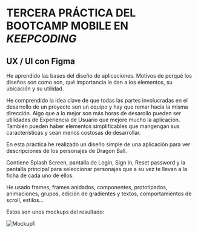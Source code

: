 # TERCERA PRÁCTICA DEL BOOTCAMP MOBILE EN *KEEPCODING*

## UX / UI con Figma

He aprendido las bases del diseño de aplicaciones. Motivos de porqué los diseños son como son, qué importancia le dan a los elementos, su ubicación y su utilidad.

He comprendido la idea clave de que todas las partes involucradas en el desarrollo de un proyecto son un equipo y hay que remar hacia la misma dirección.
Algo que a lo mejor son más horas de desarollo pueden ser utilidades de Experiencia de Usuario que mejore mucho la aplicación.
También pueden haber elementos simplificables que mangengan sus características y sean menos costosas de desarrollar.

En esta práctica he realizado un diseño simple de una aplicación para ver descripciones de los personajes de Dragon Ball.

Contiene Splash Screen, pantalla de Login, Sign in, Reset password y la pantalla principal para seleccionar personajes que a su vez te llevan a la ficha de cada uno de ellos.

He usado frames, frames anidados, componentes, prototipados, animaciones, grupos, edición de gradientes y textos, comportamientos de scroll, estilos...

Estos son unos mockups del resultado:

![Mockup1]([[https://github.com/Marcnava/Practica-Git-y-GitHub/blob/main/Captura%20de%20pantalla%202023-07-03%20a%20las%200.49.21.png?raw=true]](https://github.com/Marcnava/Practica-UX-UI/blob/main/Images/Captura%20de%20pantalla%202023-07-21%20a%20las%201.41.22.png)https://github.com/Marcnava/Practica-UX-UI/blob/main/Images/Captura%20de%20pantalla%202023-07-21%20a%20las%201.41.22.png)
